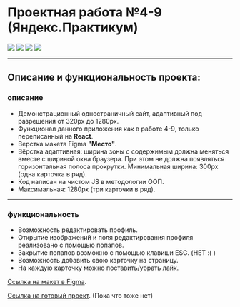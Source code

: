 # Проектная работа №4-9 (Яндекс.Практикум)
![](https://shields.io/badge/-HTML-orange) 
![](https://shields.io/badge/-CSS-blue)
![](https://shields.io/badge/-JavaScript-yellow)
![](https://shields.io/badge/-React-05D9FF)
***
## Описание и функциональность проекта:
### описание
* Демонстрационный одностраничный сайт, адаптивный под разрешения от 320px до 1280px. 
* Функционал данного приложения как в работе 4-9, только переписанный на **React**.
* Верстка макета Figma **"Место"**.
* Вёрстка адаптивная: ширина зоны с содержимым должна меняться вместе с шириной окна браузера. При этом не должна появляться горизонтальная полоса прокрутки. Минимальная ширина: 300px (одна карточка в ряд).
* Код написан на чистом JS в методологии ООП.
* Максимальная: 1280px (три карточки в ряд).
***
### функциональность
* Возможность редактировать профиль.
* Открытие изображений и поля редактирования профиля реализовано с помощью попапов.
* Закрытие попапов возможно с помощью клавиши ESC. (НЕТ :( )
* Возможность добавить свою карточку на страницу.
* На каждую карточку можно поставить/убрать лайк.

[Ссылка на макет в Figma](https://www.figma.com/file/2cn9N9jSkmxD84oJik7xL7/JavaScript.-Sprint-4).

[Ссылка на готовый проект](https://tyt34.github.io/mesto-react/). (Пока что тоже нет)
